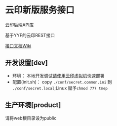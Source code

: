 云印新版服务接口
====================

云印后端API库


基于YYF的云印REST接口

[接口文档Wiki](https://github.com/YunYinORG/YunYinService/wiki)

## 开发设置[dev]

* 环境：
	本地开发调试[请使用云印虚拟机](https://github.com/YunYinORG/vagrant)快速部署
* 配置(init.sh)：
	copy  `./conf/secret.common.ini` 到 `./conf/secret.local`;Linux 赋予`chmod 777 tmep`


## 生产环境[product]

请将web根目录设为public